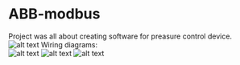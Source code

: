 # ABB-modbus
Project was all about creating software for preasure control device.
![alt text](https://i.gyazo.com/9d4a8a2f1b2fbc4f23adc4c1b78a0b42.jpg)
Wiring diagrams: <br/>
![alt text](https://i.gyazo.com/68479498e780e8d8e9d186f74ea25c53.png)
![alt text](https://i.gyazo.com/de42fca80afa612ea10a8a9b29e6add6.png)
![alt text](https://i.gyazo.com/494afe2f7bcfbc74e59215030b24be3e.png)
